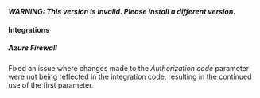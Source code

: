 ***WARNING: This version is invalid. Please install a different version.***

#### Integrations

##### Azure Firewall

Fixed an issue where changes made to the *Authorization code* parameter were not being reflected in the integration code, resulting in the continued use of the first parameter.
